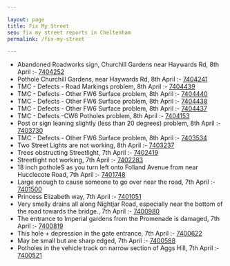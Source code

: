 ```yaml
---

layout: page
title: Fix My Street
seo: fix my street reports in Cheltenham
permalink: /fix-my-street

---
```


<!-- fix_marker starts -->

- Abandoned Roadworks sign, Churchill Gardens near Haywards Rd, 8th April :- [7404252](https://www.fixmystreet.com/report/7404252)
- Pothole Churchill Gardens, near Haywards Rd, 8th April :- [7404241](https://www.fixmystreet.com/report/7404241)
- TMC - Defects - Road Markings problem, 8th April :- [7404439](https://www.fixmystreet.com/report/7404439)
- TMC - Defects - Other FW6  Surface problem, 8th April :- [7404440](https://www.fixmystreet.com/report/7404440)
- TMC - Defects - Other FW6  Surface problem, 8th April :- [7404438](https://www.fixmystreet.com/report/7404438)
- TMC - Defects - Other FW6  Surface problem, 8th April :- [7404437](https://www.fixmystreet.com/report/7404437)
- TMC - Defects -CW6 Potholes  problem, 8th April :- [7404153](https://www.fixmystreet.com/report/7404153)
- Post or sign leaning slightly (less than 20 degrees) problem, 8th April :- [7403730](https://www.fixmystreet.com/report/7403730)
- TMC - Defects - Other FW6  Surface problem, 8th April :- [7403534](https://www.fixmystreet.com/report/7403534)
- Two Street Lights are not working, 8th April :- [7403237](https://www.fixmystreet.com/report/7403237)
- Trees obstructing Streetlight, 7th April :- [7402419](https://www.fixmystreet.com/report/7402419)
- Streetlight not working, 7th April :- [7402283](https://www.fixmystreet.com/report/7402283)
- 18 inch potholeS as you turn left onto Folland Avenue from near Hucclecote Road, 7th April :- [7401748](https://www.fixmystreet.com/report/7401748)
- Large enough to cause someone to go over near the road, 7th April :- [7401500](https://www.fixmystreet.com/report/7401500)
- Princess Elizabeth way, 7th April :- [7401051](https://www.fixmystreet.com/report/7401051)
- Very smelly drains all along Nightjar Road, especially near the bottom of the road towards the bridge., 7th April :- [7400980](https://www.fixmystreet.com/report/7400980)
- The entrance to Imperial gardens from the Promenade is damaged, 7th April :- [7400819](https://www.fixmystreet.com/report/7400819)
- This hole + depression in the gate entrance, 7th April :- [7400622](https://www.fixmystreet.com/report/7400622)
- May be small but are sharp edged, 7th April :- [7400588](https://www.fixmystreet.com/report/7400588)
- Potholes in the vehicle track on narrow section of Aggs Hill, 7th April :- [7400521](https://www.fixmystreet.com/report/7400521)

<!-- fix_marker ends -->
